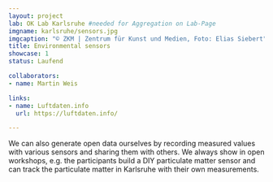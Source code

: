 ```yaml
---
layout: project
lab: OK Lab Karlsruhe #needed for Aggregation on Lab-Page
imgname: karlsruhe/sensors.jpg
imgcaption: "© ZKM | Zentrum für Kunst und Medien, Foto: Elias Siebert"
title: Environmental sensors
showcase: 1
status: Laufend

collaborators:
- name: Martin Weis

links:
- name: Luftdaten.info
  url: https://luftdaten.info/

---
```


We can also generate open data ourselves by recording measured values with various sensors and sharing them with others. We always show in open workshops, e.g. the participants build a DIY particulate matter sensor and can track the particulate matter in Karlsruhe with their own measurements.
